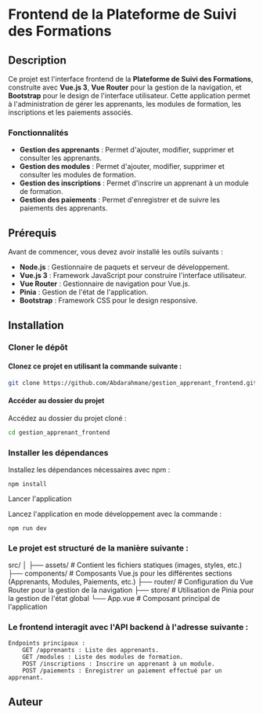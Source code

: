 # Frontend de la Plateforme de Suivi des Formations

## Description

Ce projet est l'interface frontend de la **Plateforme de Suivi des Formations**, construite avec **Vue.js 3**, **Vue Router** pour la gestion de la navigation, et **Bootstrap** pour le design de l'interface utilisateur. Cette application permet à l'administration de gérer les apprenants, les modules de formation, les inscriptions et les paiements associés.

### Fonctionnalités
- **Gestion des apprenants** : Permet d'ajouter, modifier, supprimer et consulter les apprenants.
- **Gestion des modules** : Permet d'ajouter, modifier, supprimer et consulter les modules de formation.
- **Gestion des inscriptions** : Permet d'inscrire un apprenant à un module de formation.
- **Gestion des paiements** : Permet d'enregistrer et de suivre les paiements des apprenants.

## Prérequis

Avant de commencer, vous devez avoir installé les outils suivants :

- **Node.js** : Gestionnaire de paquets et serveur de développement.
- **Vue.js 3** : Framework JavaScript pour construire l'interface utilisateur.
- **Vue Router** : Gestionnaire de navigation pour Vue.js.
- **Pinia** : Gestion de l'état de l'application.
- **Bootstrap** : Framework CSS pour le design responsive.

## Installation

### Cloner le dépôt

#### Clonez ce projet en utilisant la commande suivante :

```bash
git clone https://github.com/Abdarahmane/gestion_apprenant_frontend.git
```
#### Accéder au dossier du projet

Accédez au dossier du projet cloné :
```bash
cd gestion_apprenant_frontend
```

### Installer les dépendances

Installez les dépendances nécessaires avec npm :
```
npm install
```
Lancer l'application

Lancez l'application en mode développement avec la commande :
```
npm run dev
```


### Le projet est structuré de la manière suivante :

src/
│
├── assets/             # Contient les fichiers  statiques (images, styles, etc.)
├── components/         # Composants Vue.js pour les différentes sections (Apprenants, Modules, Paiements, etc.)
├── router/             # Configuration du Vue Router pour la gestion de la navigation
├── store/              # Utilisation de Pinia pour la gestion de l'état global
└── App.vue             # Composant principal de l'application


### Le frontend interagit avec l'API backend à l'adresse suivante :

    Endpoints principaux :
        GET /apprenants : Liste des apprenants.
        GET /modules : Liste des modules de formation.
        POST /inscriptions : Inscrire un apprenant à un module.
        POST /paiements : Enregistrer un paiement effectué par un apprenant.





## Auteur

